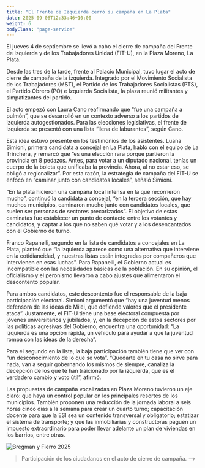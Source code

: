 ```yaml
---
title: "El Frente de Izquierda cerró su campaña en La Plata"
date: 2025-09-06T12:33:46+10:00
weight: 6
bodyClass: "page-service"
---
```

El jueves 4 de septiembre se llevó a cabo el cierre de campaña del Frente de Izquierda y de los Trabajadores Unidad (FIT-U), en la Plaza Moreno, La Plata.

Desde las tres de la tarde, frente al Palacio Municipal, tuvo lugar el acto de cierre de campaña de la izquierda. Integrado por el Movimiento Socialista de los Trabajadores (MST), el Partido de los Trabajadores Socialistas (PTS), el Partido Obrero (PO) e Izquierda Socialista, la plaza reunió militantes y simpatizantes del partido.

El acto empezó con Laura Cano reafirmando que “fue una campaña a pulmón”, que se desarrolló en un contexto adverso a los partidos de izquierda autogestionados. Para las elecciones legislativas, el frente de izquierda se presentó con una lista “llena de laburantes”, según Cano.

Esta idea estuvo presente en los testimonios de los asistentes. Luana Simioni, primera candidata a concejal en La Plata, habló con el equipo de La Trinchera, y remarcó que “es una elección rara porque partieron la provincia en 8 pedazos. Antes, para votar a un diputado nacional, tenías un cuerpo de la boleta que unificaba la provincia. Ahora, al no estar eso, se obligó a regionalizar”. Por esta razón, la estrategia de campaña del FIT-U se enfocó en “caminar junto con candidatos locales”, señaló Simioni.

“En la plata hicieron una campaña local intensa en la que recorrieron mucho”, continuó la candidata a concejal, “en la tercera sección, que hay muchos municipios, caminaron mucho junto con candidatos locales, que suelen ser personas de sectores precarizados”. El objetivo de estas caminatas fue establecer un punto de contacto entre los votantes y candidatos, y captar a los que no saben qué votar y a los desencantados con el Gobierno de turno.

Franco Rapanelli, segundo en la lista de candidatos a concejales en La Plata, planteó que “la izquierda aparece como una alternativa que interviene en la cotidianeidad, y nuestras listas están integradas por compañeros que intervienen en esas luchas”. Para Rapanelli, el Gobierno actual es incompatible con las necesidades básicas de la población. En su opinión, el oficialismo y el peronismo llevaron a cabo ajustes que alimentaron el descontento popular.

Para ambos candidatos, este descontento fue el responsable de la baja participación electoral. Simioni argumentó que “hay una juventud menos defensora de las ideas de Milei, que defiende valores que el presidente ataca”. Justamente, el FIT-U tiene una base electoral compuesta por jóvenes universitarios y jubilados, y, en la decepción de estos sectores por las políticas agresivas del Gobierno, encuentra una oportunidad: “La izquierda es una opción rápida, un vehículo para ayudar a que la juventud rompa con las ideas de la derecha”.

Para el segundo en la lista, la baja participación también tiene que ver con “un desconocimiento de lo que se vota”. “Quedarte en tu casa no sirve para nada, van a seguir gobernando los mismos de siempre, canaliza la decepción de los que te han traicionado por la izquierda, que es el verdadero cambio y voto útil”, afirmó.

Las propuestas de campaña vocalizadas en Plaza Moreno tuvieron un eje claro: que haya un control popular en los principales resortes de los municipios. También proponen una reducción de la jornada laboral a seis horas cinco días a la semana para crear un cuarto turno; capacitación docente para que la ESI sea un contenido transversal y obligatorio; estatizar el sistema de transporte; y que las inmobiliarias y constructoras paguen un impuesto extraordinario para poder llevar adelante un plan de viviendas en los barrios, entre otras.

![Bregman y Fierro 2025](https://latrinchera.github.io/latrinchera/bregman-y-fierro.jpg)
> Participación de los ciudadanos en el acto de cierre de campaña.
-->

<!--![Accounting Services](/images/austin-distel-nGc5RT2HmF0-unsplash.jpg)

# Objectives

Financial accounting and financial reporting are often used as synonyms.

1. According to International Financial Reporting Standards: the objective of financial reporting is:
2. To provide financial information that is useful to existing and potential investors, lenders and other creditors in making decisions about providing resources to the reporting entity.
3. According to the European Accounting Association:

## Relevance

Relevance is the capacity of the financial information to influence the decision of its users. The ingredients of relevance are the predictive value and confirmatory value. Materiality is a sub-quality of relevance.

> The ingredients of relevance are the predictive value and confirmatory value.

Information is considered material if its omission or misstatement could influence the economic decisions of users taken on the basis of the financial statements.

## Faithful Representation

Faithful representation means that the actual effects of the transactions shall be properly accounted for and reported in the financial statements. The words and numbers must match what really happened in the transaction. The ingredients of faithful representation are completeness, neutrality and free from error.

## Enhancing Qualitative Characteristics

### Verifiability

Verifiability implies consensus between the different knowledgeable and independent users of financial information. Such information must be supported by sufficient evidence to follow the principle of objectivity.

### Comparability

Comparability is the uniform application of accounting methods across entities in the same industry. The principle of consistency is under comparability. Consistency is the uniform application of accounting across points in time within an entity.

### Understandability

Understandability means that accounting reports should be expressed as clearly as possible and should be understood by those to whom the information is relevant.
Timeliness: Timeliness implies that financial information must be presented to the users before a decision is to be made.

---

## Statement of cash flows

The statement of cash flows considers the inputs and outputs in concrete cash within a stated period. The general template of a cash flow statement is as follows: Cash Inflow - Cash Outflow + Opening Balance = Closing Balance

| Cash Inflow | Outflow   | Opening Balance |
| ----------- | --------- | --------------- |
| _Monday_    | `Tuesday` | **Wednesday**   |
| 1           | 2         | 3               |

**Example 1:** in the beginning of September, Ellen started out with $5 in her bank account. During that same month, Ellen borrowed $20 from Tom. At the end of the month, Ellen bought a pair of shoes for $7. Ellen's cash flow statement for the month of September looks like this:

- Cash inflow: $20
- Cash outflow:$7
- Opening balance: $5
- Closing balance: $20 – $7 + $5 = $18

**Example 2:** in the beginning of June, WikiTables, a company that buys and resells tables, sold 2 tables. They'd originally bought the tables for $25 each, and sold them at a price of $50 per table. The first table was paid out in cash however the second one was bought in credit terms. WikiTables' cash flow statement for the month of June looks like this:

> **Important:** the cash flow statement only considers the exchange of actual cash, and ignores what the person in question owes or is owed.

## Statement of financial position (balance sheet)

The balance sheet is the financial statement showing a firm's assets, liabilities and equity (capital) at a set point in time, usually the end of the fiscal year reported on the accompanying income statement.

- **fixed assets**
  - property
  - building
  - equipment (such as factory machinery)
- **intangible assets**
  - copyrights
  - trademarks
  - patents
    - pending
    - international
- goodwill

Owner's equity, sometimes referred to as net assets, is represented differently depending on the type of business ownership. Business ownership can be in the form of a sole proprietorship, partnership, or a corporation. For a corporation, the owner's equity portion usually shows common stock, and retained earnings (earnings kept in the company). Retained earnings come from the retained earnings statement, prepared prior to the balance sheet. -->
